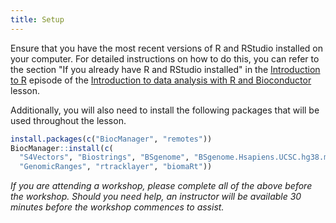 ```yaml
---
title: Setup
---
```


Ensure that you have the most recent versions of R and RStudio installed on your computer. 
For detailed instructions on how to do this, you can refer to the section "If you already have R and RStudio installed" 
in the [Introduction to R](https://carpentries-incubator.github.io/bioc-intro/#r-and-rstudio)
episode of the [Introduction to data analysis with R and Bioconductor](https://carpentries-incubator.github.io/bioc-intro) lesson.

Additionally, you will also need to install the following packages that will be used throughout the lesson. 

```r
install.packages(c("BiocManager", "remotes"))
BiocManager::install(c(
  "S4Vectors", "Biostrings", "BSgenome", "BSgenome.Hsapiens.UCSC.hg38.masked",
  "GenomicRanges", "rtracklayer", "biomaRt"))
```

*If you are attending a workshop, please complete all of the above before the workshop. Should you need help, an instructor will be available 30 minutes before the workshop commences to assist.*
